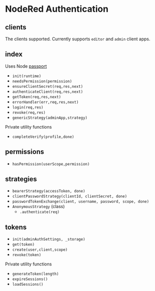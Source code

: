 # NodeRed Authentication

## clients

The clients supported. Currently supports `editor` and `admin` client apps.

## index

Uses Node [passport](http://passportjs.org/)

- `init(runtime)`
- `needsPermission(permission)`
- `ensureClientSecret(req,res,next)`
- `authenticateClient(req,res,next)`
- `getToken(req,res,next)`
- `errorHandler(err,req,res,next)`
- `login(req,res)`
- `revoke(req,res)`
- `genericStrategy(adminApp,strategy)`

Private utility functions

- `completeVerify(profile,done)`

## permissions

- `hasPermission(userScope,permission)`

## strategies

- `bearerStrategy(accessToken, done)`
- `clientPasswordStrategy(clientId, clientSecret, done)`
- `passwordTokenExchange(client, username, password, scope, done)`
- `AnonymousStrategy` (class)
  - `.authenticate(req)`

## tokens

- `init(adminAuthSettings, _storage)`
- `get(token)`
- `create(user,client,scope)`
- `revoke(token)`

Private utility functions

- `generateToken(length)`
- `expireSessions()`
- `loadSessions()`
